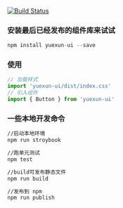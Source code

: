 

[![Build Status](https://www.travis-ci.com/lizj-core/yxui.svg?branch=master)](https://github.com/lizj-core/yxui)



### 安装最后已经发布的组件库来试试

~~~javascript
npm install yuexun-ui --save
~~~

### 使用

~~~javascript
// 加载样式
import 'yuexun-ui/dist/index.css'
// 引入组件
import { Button } from 'yuexun-ui'
~~~

### 一些本地开发命令

~~~bash
//启动本地环境
npm run stroybook

//跑单元测试
npm test

//build可发布静态文件
npm run build

//发布到 npm
npm run publish
~~~